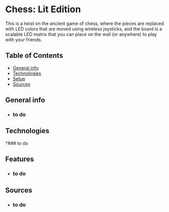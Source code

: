# Chess: Lit Edition
This is a twist on the ancient game of chess, where the pieces are replaced with LED colors that are moved using wireless joysticks, and the board is a scalable LED matrix that you can place on the wall (or anywhere) to play with your friends.

## Table of Contents
* [General info](#general-info)
* [Technologies](#technologies)
* [Setup](#setup)
* [Sources](#sources)
## General info
* ### to do
## Technologies
*### to do
## Features
* ### to do
## Sources
* ### to do

